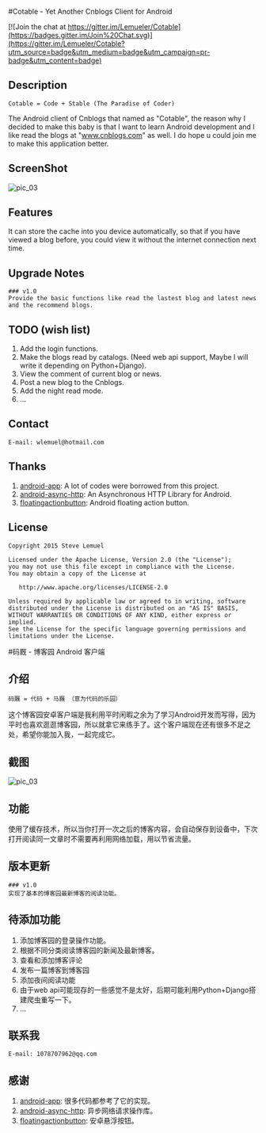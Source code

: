 #Cotable - Yet Another Cnblogs Client for Android

[![Join the chat at https://gitter.im/Lemueler/Cotable](https://badges.gitter.im/Join%20Chat.svg)](https://gitter.im/Lemueler/Cotable?utm_source=badge&utm_medium=badge&utm_campaign=pr-badge&utm_content=badge)

## Description
    Cotable = Code + Stable (The Paradise of Coder)

   The Android client of Cnblogs that named as "Cotable", the reason why I decided to make this baby is that I want to learn Android development and I like read the blogs at "www.cnblogs.com" as well. I do hope u could join me to make this application better.


## ScreenShot

![pic_03](http://git.oschina.net/wlemuel/Cotable/raw/master/screenshot/screenshot.png)

## Features
   It can store the cache into you device automatically, so that if you have viewed a blog before, you could view it without the internet connection next time.


## Upgrade Notes
    ### v1.0
    Provide the basic functions like read the lastest blog and latest news and the recommend blogs.


## TODO (wish list)
1. Add the login functions.
2. Make the blogs read by catalogs. (Need web api support, Maybe I will write it depending on Python+Django).
3. View the comment of current blog or news.
4. Post a new blog to the Cnblogs.
5. Add the night read mode.
6. ...

## Contact

    E-mail: wlemuel@hotmail.com


## Thanks
1. [android-app](http://git.oschina.net/tonlin/android-app):
   A lot of codes were borrowed from this project.
2. [android-async-http](https://github.com/loopj/android-async-http): An Asynchronous HTTP Library for Android.
3. [floatingactionbutton](https://github.com/makovkastar/FloatingActionButton): Android floating action button.

## License

    Copyright 2015 Steve Lemuel

    Licensed under the Apache License, Version 2.0 (the "License");
    you may not use this file except in compliance with the License.
    You may obtain a copy of the License at

       http://www.apache.org/licenses/LICENSE-2.0

    Unless required by applicable law or agreed to in writing, software
    distributed under the License is distributed on an "AS IS" BASIS,
    WITHOUT WARRANTIES OR CONDITIONS OF ANY KIND, either express or implied.
    See the License for the specific language governing permissions and
    limitations under the License.


#码厩 - 博客园 Android 客户端
## 介绍
    码厩 = 代码 + 马厩 （意为代码的乐园）
   这个博客园安卓客户端是我利用平时闲暇之余为了学习Android开发而写得，因为平时也喜欢逛逛博客园，所以就拿它来练手了。这个客户端现在还有很多不足之处，希望你能加入我，一起完成它。

## 截图
![pic_03](http://git.oschina.net/wlemuel/Cotable/raw/master/screenshot/screenshot.png)

## 功能
   使用了缓存技术，所以当你打开一次之后的博客内容，会自动保存到设备中，下次打开阅读同一文章时不需要再利用网络加载，用以节省流量。

## 版本更新
    ### v1.0
    实现了基本的博客园最新博客的阅读功能。

## 待添加功能
1. 添加博客园的登录操作功能。
2. 根据不同分类阅读博客园的新闻及最新博客。
3. 查看和添加博客评论
4. 发布一篇博客到博客园
5. 添加夜间阅读功能
6. 由于web api可能现存的一些感觉不是太好，后期可能利用Python+Django搭建爬虫重写一下。
7. ...


## 联系我

    E-mail: 1078707962@qq.com


## 感谢
1. [android-app](http://git.oschina.net/tonlin/android-app):
   很多代码都参考了它的实现。
2. [android-async-http](https://github.com/loopj/android-async-http): 异步网络请求操作库。
3. [floatingactionbutton](https://github.com/makovkastar/FloatingActionButton): 安卓悬浮按钮。

